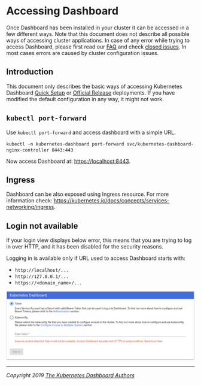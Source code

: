 # Accessing Dashboard

Once Dashboard has been installed in your cluster it can be accessed in a few different ways. Note that this document does not describe all possible ways of accessing cluster applications.
In case of any error while trying to access Dashboard, please first read our [FAQ](../../common/faq.md) and check [closed issues](https://github.com/kubernetes/dashboard/issues?q=is%3Aissue+is%3Aclosed).
In most cases errors are caused by cluster configuration issues.

## Introduction
This document only describes the basic ways of accessing Kubernetes Dashboard [Quick Setup](../installation.md#quick-setup) or [Official Release](../installation.md#official-release) deployments.
If you have modified the default configuration in any way, it might not work.

## `kubectl port-forward`

Use `kubectl port-forward` and access dashboard with a simple URL.

```shell
kubectl -n kubernetes-dashboard port-forward svc/kubernetes-dashboard-nginx-controller 8443:443
```

Now access Dashboard at: [https://localhost:8443](https://localhost:8443).

## Ingress

Dashboard can be also exposed using Ingress resource. For more information check: https://kubernetes.io/docs/concepts/services-networking/ingress.

## Login not available
If your login view displays below error, this means that you are trying to log in over HTTP, and it has been disabled for the security reasons.

Logging in is available only if URL used to access Dashboard starts with:
  - `http://localhost/...`
  - `http://127.0.0.1/...`
  - `https://<domain_name>/...`

![Login disabled](../images/dashboard-login-disabled.png "Login disabled")

----
_Copyright 2019 [The Kubernetes Dashboard Authors](https://github.com/kubernetes/dashboard/graphs/contributors)_

